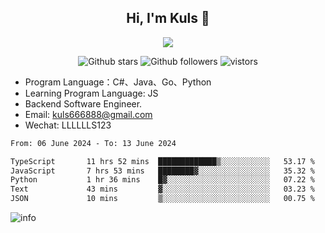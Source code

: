 <h2 align="center"> Hi, I'm Kuls 👋 </h2>
<p align="center">
    <p align="center">
        <img src=" https://avatars.githubusercontent.com/u/42165104?s=460&u=5c7fbf0bce7d4b38a15a44676e6f64b529e47598&v=4"/>
    </p>
    <p align="center">
      <img src="https://img.shields.io/github/stars/hellokuls?style=social" alt="Github stars" />
      <img src="https://img.shields.io/github/followers/hellokuls?style=social" alt="Github followers" />
      <img src="https://visitor-badge.glitch.me/badge?page_id=hellokuls.readme" alt="vistors" />
    </p>
</p>

- Program Language：C#、Java、Go、Python
- Learning Program Language: JS
- Backend Software Engineer.
- Email: kuls666888@gmail.com
- Wechat: LLLLLLS123

<!--START_SECTION:waka-->

```txt
From: 06 June 2024 - To: 13 June 2024

TypeScript       11 hrs 52 mins  █████████████▒░░░░░░░░░░░   53.17 %
JavaScript       7 hrs 53 mins   ████████▓░░░░░░░░░░░░░░░░   35.32 %
Python           1 hr 36 mins    █▓░░░░░░░░░░░░░░░░░░░░░░░   07.22 %
Text             43 mins         ▓░░░░░░░░░░░░░░░░░░░░░░░░   03.23 %
JSON             10 mins         ▒░░░░░░░░░░░░░░░░░░░░░░░░   00.75 %
```

<!--END_SECTION:waka-->

![info](https://github-readme-stats.vercel.app/api?username=hellokuls&show_icons=true&count_private=true&hide=prs&theme=default_repocard)


